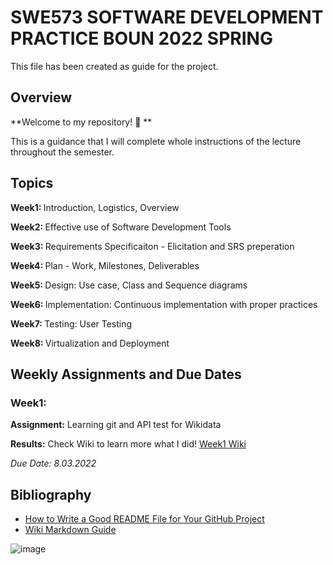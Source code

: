 SWE573 SOFTWARE DEVELOPMENT PRACTICE BOUN 2022 SPRING
=====

This file has been created as guide for the project.

Overview
-----

**Welcome to my repository! 🥳 **

This is a guidance that I will complete whole instructions of the lecture throughout the semester. 

Topics
-----

<strong> Week1: </strong> Introduction, Logistics, Overview

<strong> Week2: </strong> Effective use of Software Development Tools

<strong> Week3: </strong> Requirements Specificaiton - Elicitation and SRS preperation

<strong> Week4: </strong> Plan - Work, Milestones, Deliverables

<strong> Week5: </strong> Design: Use case, Class and Sequence diagrams

<strong> Week6: </strong> Implementation: Continuous implementation with proper practices

<strong> Week7: </strong> Testing: User Testing

<strong> Week8: </strong> Virtualization and Deployment


Weekly Assignments and Due Dates
-----

### Week1:

**Assignment:** Learning git and API test for Wikidata

**Results:** Check Wiki to learn more what I did! <a href="https://github.com/koglak/SWE573/wiki/SWE573-Week1-Assignment"> Week1 Wiki </a>

<em> Due Date: 8.03.2022 </em> 


Bibliography
-----

* [How to Write a Good README File for Your GitHub Project](https://www.freecodecamp.org/news/how-to-write-a-good-readme-file/)
* [Wiki Markdown Guide](https://daringfireball.net/projects/markdown/syntax#em)
 

![image](https://cdn.quotesgram.com/img/35/5/1422804884-untitled6.jpg)
